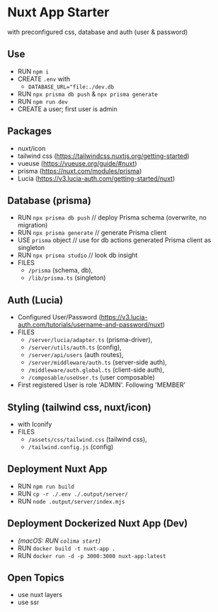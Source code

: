 # Nuxt App Starter
with preconfigured css, database and auth (user & password)

## Use
- RUN `npm i`
- CREATE `.env` with
  - `DATABASE_URL="file:./dev.db`
- RUN `npx prisma db push` & `npx prisma generate`
- RUN `npm run dev`
- CREATE a user; first user is admin


## Packages
- nuxt/icon
- tailwind css (https://tailwindcss.nuxtjs.org/getting-started)
- vueuse (https://vueuse.org/guide/#nuxt)
- prisma (https://nuxt.com/modules/prisma)
- Lucia (https://v3.lucia-auth.com/getting-started/nuxt)


## Database (prisma)
- RUN `npx prisma db push` // deploy Prisma schema (overwrite, no migration)
- RUN `npx prisma generate` // generate Prisma client
- USE `prisma` object // use for db actions generated Prisma client as singleton
- RUN `npx prisma studio` // look db insight
- FILES 
  - `/prisma` (schema, db), 
  - `/lib/prisma.ts` (singleton)


## Auth (Lucia)
- Configured User/Password (https://v3.lucia-auth.com/tutorials/username-and-password/nuxt)
- FILES 
  - `/server/lucia/adapter.ts` (prisma-driver), 
  - `/server/utils/auth.ts` (config), 
  - `/server/api/users` (auth routes), 
  - `/server/middleware/auth.ts` (server-side auth), 
  - `/middleware/auth.global.ts` (client-side auth), 
  - `/composable/useUser.ts` (user composable)
- First registered User is role 'ADMIN'. Following 'MEMBER'


## Styling (tailwind css, nuxt/icon)
- <Icon /> with Iconify
- FILES 
  - `/assets/css/tailwind.css` (tailwind css), 
  - `/tailwind.config.js` (config)


## Deployment Nuxt App
- RUN `npm run build`
- RUN `cp -r ./.env ./.output/server/`
- RUN `node .output/server/index.mjs`


## Deployment Dockerized Nuxt App (Dev)
- *(macOS: RUN `colima start`)*
- RUN `docker build -t nuxt-app .`
- RUN `docker run -d -p 3000:3000 nuxt-app:latest`

## Open Topics
- use nuxt layers
- use ssr
